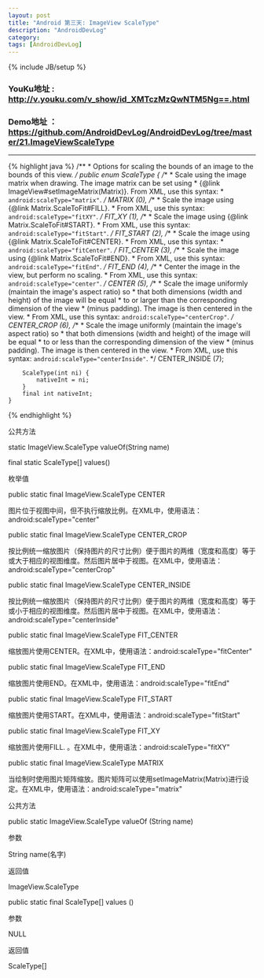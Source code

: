 ```yaml
---
layout: post
title: "Android 第三天: ImageView ScaleType"
description: "AndroidDevLog"
category: 
tags: [AndroidDevLog]
---
```

{% include JB/setup %}

### YouKu地址 : <http://v.youku.com/v_show/id_XMTczMzQwNTM5Ng==.html>

### Demo地址 ： <https://github.com/AndroidDevLog/AndroidDevLog/tree/master/21.ImageViewScaleType>
---

{% highlight java %}
 /**
     * Options for scaling the bounds of an image to the bounds of this view.
     */
    public enum ScaleType {
        /**
         * Scale using the image matrix when drawing. The image matrix can be set using
         * {@link ImageView#setImageMatrix(Matrix)}. From XML, use this syntax:
         * <code>android:scaleType="matrix"</code>.
         */
        MATRIX      (0),
        /**
         * Scale the image using {@link Matrix.ScaleToFit#FILL}.
         * From XML, use this syntax: <code>android:scaleType="fitXY"</code>.
         */
        FIT_XY      (1),
        /**
         * Scale the image using {@link Matrix.ScaleToFit#START}.
         * From XML, use this syntax: <code>android:scaleType="fitStart"</code>.
         */
        FIT_START   (2),
        /**
         * Scale the image using {@link Matrix.ScaleToFit#CENTER}.
         * From XML, use this syntax:
         * <code>android:scaleType="fitCenter"</code>.
         */
        FIT_CENTER  (3),
        /**
         * Scale the image using {@link Matrix.ScaleToFit#END}.
         * From XML, use this syntax: <code>android:scaleType="fitEnd"</code>.
         */
        FIT_END     (4),
        /**
         * Center the image in the view, but perform no scaling.
         * From XML, use this syntax: <code>android:scaleType="center"</code>.
         */
        CENTER      (5),
        /**
         * Scale the image uniformly (maintain the image's aspect ratio) so
         * that both dimensions (width and height) of the image will be equal
         * to or larger than the corresponding dimension of the view
         * (minus padding). The image is then centered in the view.
         * From XML, use this syntax: <code>android:scaleType="centerCrop"</code>.
         */
        CENTER_CROP (6),
        /**
         * Scale the image uniformly (maintain the image's aspect ratio) so
         * that both dimensions (width and height) of the image will be equal
         * to or less than the corresponding dimension of the view
         * (minus padding). The image is then centered in the view.
         * From XML, use this syntax: <code>android:scaleType="centerInside"</code>.
         */
        CENTER_INSIDE (7);

        ScaleType(int ni) {
            nativeInt = ni;
        }
        final int nativeInt;
    }
{% endhighlight %}

 公共方法

static ImageView.ScaleType valueOf(String name)

final static ScaleType[] values()

 枚举值

public static final ImageView.ScaleType CENTER

图片位于视图中间，但不执行缩放比例。在XML中，使用语法：android:scaleType="center"

public static final ImageView.ScaleType CENTER_CROP

按比例统一缩放图片（保持图片的尺寸比例）便于图片的两维（宽度和高度）等于或大于相应的视图维度。然后图片居中于视图。在XML中，使用语法：android:scaleType="centerCrop"

public static final ImageView.ScaleType CENTER_INSIDE

按比例统一缩放图片（保持图片的尺寸比例）便于图片的两维（宽度和高度）等于或小于相应的视图维度。然后图片居中于视图。在XML中，使用语法：android:scaleType="centerInside"

public static final ImageView.ScaleType FIT_CENTER

缩放图片使用CENTER。在XML中，使用语法：android:scaleType="fitCenter"

public static final ImageView.ScaleType FIT_END

缩放图片使用END。在XML中，使用语法：android:scaleType="fitEnd"

public static final ImageView.ScaleType FIT_START

缩放图片使用START。在XML中，使用语法：android:scaleType="fitStart"

public static final ImageView.ScaleType FIT_XY

缩放图片使用FILL. 。在XML中，使用语法：android:scaleType="fitXY"

public static final ImageView.ScaleType MATRIX

当绘制时使用图片矩阵缩放。图片矩阵可以使用setImageMatrix(Matrix)进行设定。在XML中，使用语法：android:scaleType="matrix"

公共方法

public static ImageView.ScaleType valueOf (String name)

参数

String name(名字)

返回值

ImageView.ScaleType

public static final ScaleType[] values ()

参数

  NULL

返回值

ScaleType[]